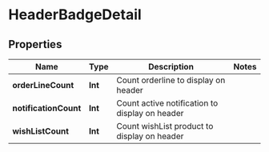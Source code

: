 
# HeaderBadgeDetail

## Properties
Name | Type | Description | Notes
------------ | ------------- | ------------- | -------------
**orderLineCount** | **Int** | Count orderline to display on header | 
**notificationCount** | **Int** | Count active notification to display on header | 
**wishListCount** | **Int** | Count wishList product to display on header | 



